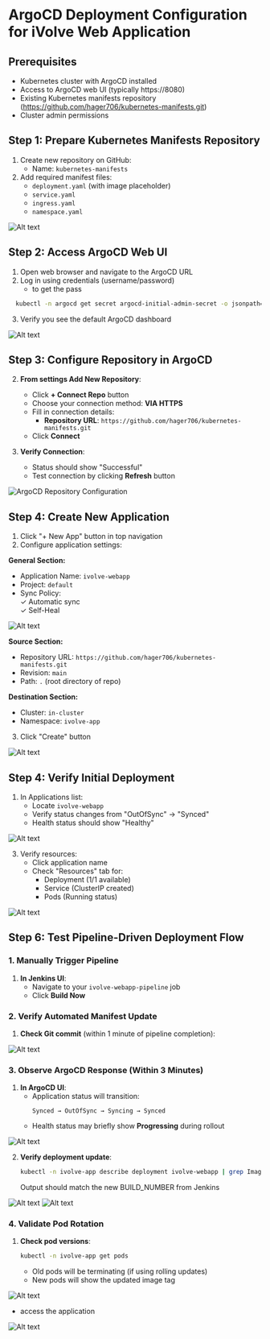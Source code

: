# ArgoCD Deployment Configuration for iVolve Web Application

## Prerequisites
- Kubernetes cluster with ArgoCD installed 
- Access to ArgoCD web UI (typically https://8080)
- Existing Kubernetes manifests repository (https://github.com/hager706/kubernetes-manifests.git)
- Cluster admin permissions

## Step 1: Prepare Kubernetes Manifests Repository
1. Create new repository on GitHub:
   - Name: `kubernetes-manifests`
2. Add required manifest files:
   - `deployment.yaml` (with image placeholder)
   - `service.yaml`
   - `ingress.yaml`
   - `namespace.yaml`

![Alt text](assets/pic2.png)

## Step 2: Access ArgoCD Web UI
1. Open  web browser and navigate to the ArgoCD URL
2. Log in using credentials (username/password)
   - to get the pass 
 ```bash 
   kubectl -n argocd get secret argocd-initial-admin-secret -o jsonpath="{.data.password}" | base64 -d; echo
   ```
3. Verify you see the default ArgoCD dashboard

![Alt text](assets/pic1.png)

## Step 3: Configure Repository in ArgoCD
2. **From settings Add New Repository**:
   - Click **+ Connect Repo** button
   - Choose your connection method: **VIA HTTPS**
   - Fill in connection details:
     - **Repository URL**: `https://github.com/hager706/kubernetes-manifests.git`
   - Click **Connect**

3. **Verify Connection**:
   - Status should show "Successful"
   - Test connection by clicking **Refresh** button

![ArgoCD Repository Configuration](assets/pic3.png)

## Step 4: Create New Application
1. Click "+ New App" button in top navigation
2. Configure application settings:

**General Section:**
- Application Name: `ivolve-webapp`  
- Project: `default`  
- Sync Policy:  
  ✓ Automatic sync  
  ✓ Self-Heal  

![Alt text](assets/pic4.png)

**Source Section:**
- Repository URL: `https://github.com/hager706/kubernetes-manifests.git`  
- Revision: `main`  
- Path: `.` (root directory of repo)  

**Destination Section:**
- Cluster: `in-cluster`  
- Namespace: `ivolve-app`  

3. Click "Create" button

![Alt text](assets/pic5.png)

## Step 4: Verify Initial Deployment
1. In Applications list:
   - Locate `ivolve-webapp`
   - Verify status changes from "OutOfSync" → "Synced"
   - Health status should show "Healthy"

![Alt text](assets/pic6.png)

3. Verify resources:
   - Click application name
   - Check "Resources" tab for:
     - Deployment (1/1 available)
     - Service (ClusterIP created)
     - Pods (Running status)

![Alt text](assets/pic7.png)

## Step 6: Test Pipeline-Driven Deployment Flow

### 1. Manually Trigger Pipeline
1. **In Jenkins UI**:
   - Navigate to your `ivolve-webapp-pipeline` job
   - Click **Build Now** 

### 2. Verify Automated Manifest Update
1. **Check Git commit** (within 1 minute of pipeline completion):

![Alt text](assets/pic2.png)

### 3. Observe ArgoCD Response (Within 3 Minutes)
1. **In ArgoCD UI**:
   - Application status will transition:
     ```
     Synced → OutOfSync → Syncing → Synced
     ```
   - Health status may briefly show **Progressing** during rollout

![Alt text](assets/pic8.png)

2. **Verify deployment update**:
   ```bash
   kubectl -n ivolve-app describe deployment ivolve-webapp | grep Image
   ```
   Output should match the new BUILD_NUMBER from Jenkins

![Alt text](assets/pic9.png)
![Alt text](assets/pic10.png)

### 4. Validate Pod Rotation
1. **Check pod versions**:
   ```bash
   kubectl -n ivolve-app get pods 
   ```
   - Old pods will be terminating (if using rolling updates)
   - New pods will show the updated image tag

![Alt text](assets/pic11.png)

   - access the application 

![Alt text](assets/pic12.png)

